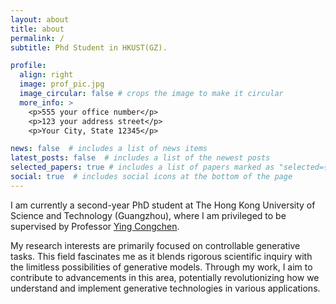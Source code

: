 ```yaml
---
layout: about
title: about
permalink: /
subtitle: Phd Student in HKUST(GZ).

profile:
  align: right
  image: prof_pic.jpg
  image_circular: false # crops the image to make it circular
  more_info: >
    <p>555 your office number</p>
    <p>123 your address street</p>
    <p>Your City, State 12345</p>

news: false  # includes a list of news items
latest_posts: false  # includes a list of the newest posts
selected_papers: true # includes a list of papers marked as "selected={true}"
social: true  # includes social icons at the bottom of the page
---
```

I am currently a second-year PhD student at The Hong Kong University of Science and Technology (Guangzhou), where I am privileged to be supervised by Professor [Ying Congchen](https://www.yingcong.me/).

My research interests are primarily focused on controllable generative tasks. This field fascinates me as it blends rigorous scientific inquiry with the limitless possibilities of generative models. Through my work, I aim to contribute to advancements in this area, potentially revolutionizing how we understand and implement generative technologies in various applications.
